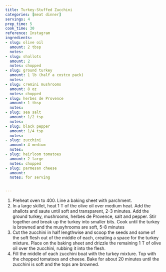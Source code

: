 ```yaml
---
title: Turkey-Stuffed Zucchini
categories: [meat dinner]
servings: 4
prep_time: 5
cook_time: 30
reference: Instagram
ingredients:
- slug: olive oil
  amount: 2 tbsp
  notes:
- slug: shallots
  amount: 2
  notes: chopped
- slug: ground turkey
  amount: 1 lb (half a costco pack)
  notes:
- slug: cremini mushrooms
  amount: 8 oz
  notes: chopped
- slug: herbes de Provence
  amount: 1 tbsp
  notes:
- slug: sea salt
  amount: 1/2 tsp
  notes:
- slug: black pepper
  amount: 1/4 tsp
  notes:
- slug: zucchini
  amount: 4 medium
  notes:
- slug: heirloom tomatoes
  amount: 2 large
  notes: chopped
- slug: parmesan cheese
  amount:
  notes: for serving


---
```


1. Preheat oven to 400. Line a baking sheet with parchment.
2. In a large skillet, heat 1 T of the olive oil over medium heat. Add the shallots and saute until soft and transparent, 2-3 minutes. Add the ground turkey, mushrooms, herbes de Provence, salt and pepper. Stir together and break up the turkey into smaller bits. Cook until the turkey is browned and the musyhrooms are soft, 5-8 minutes
3. Cut the zucchini in half lengthwise and scoop the seeds and some of the soft flesh out of the middle of each, creating a space for the turkey mixture. Place on the baking sheet and drizzle the remaining 1 T of olive oil over the zucchini, rubbing it into the flesh.
4. Fill the middle of each zucchini boat with the turkey mixture. Top with the chopped tomatoes and cheese. Bake for about 20 minutes until the zucchini is soft and the tops are browned.
